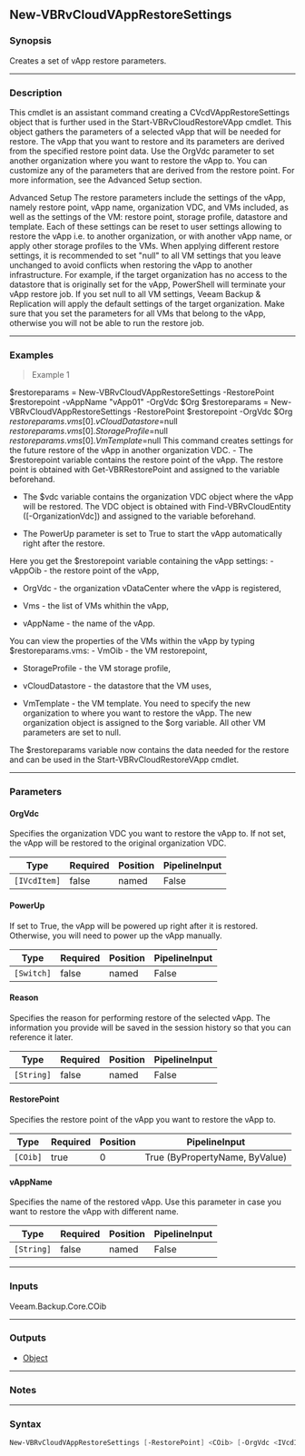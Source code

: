 New-VBRvCloudVAppRestoreSettings
--------------------------------

### Synopsis
Creates a set of vApp restore parameters.

---

### Description

This cmdlet is an assistant command creating a CVcdVAppRestoreSettings object that is further used in the Start-VBRvCloudRestoreVApp cmdlet. This object gathers the parameters of a selected vApp that will be needed for restore.		 The vApp that you want to restore and its parameters are derived from the specified restore point data. Use the OrgVdc parameter to set another organization where you want to restore the vApp to.		 You can customize any of the parameters that are derived from the restore point. For more information, see the Advanced Setup section.

Advanced Setup
The restore parameters include the settings of the vApp, namely restore point, vApp name, organization VDC, and VMs included, as well as the settings of the VM: restore point, storage profile, datastore and template. Each of these settings can be reset to user settings allowing to restore the vApp i.e. to another organization, or with another vApp name, or apply other storage profiles to the VMs.		 When applying different restore settings, it is recommended to set "null" to all VM settings that you leave unchanged to avoid conflicts when restoring the vApp to another infrastructure. For example, if the target organization has no access to the datastore that is originally set for the vApp, PowerShell will terminate your vApp restore job.		 If you set null to all VM settings, Veeam Backup & Replication will apply the default settings of the target organization.		 Make sure that you set the parameters for all VMs that belong to the vApp, otherwise you will not be able to run the restore job.

---

### Examples
> Example 1

$restoreparams = New-VBRvCloudVAppRestoreSettings -RestorePoint $restorepoint -vAppName "vApp01" -OrgVdc $Org
$restoreparams = New-VBRvCloudVAppRestoreSettings -RestorePoint $restorepoint -OrgVdc $Org
$restoreparams.vms[0].vCloudDatastore=$null
$restoreparams.vms[0].StorageProfile=$null
$restoreparams.vms[0].VmTemplate=$null
This command creates settings for the future restore of the vApp in another organization VDC. 		 - The $restorepoint variable contains the restore point of the vApp. The restore point is obtained with Get-VBRRestorePoint and assigned to the variable beforehand.

- The $vdc variable contains the organization VDC object where the vApp will be restored. The VDC object is obtained with Find-VBRvCloudEntity ([-OrganizationVdc]) and assigned to the variable beforehand.

- The PowerUp parameter is set to True to start the vApp automatically right after the restore.

Here you get the $restorepoint variable containing the vApp settings:		 - vAppOib - the restore point of the vApp,

- OrgVdc - the organization vDataCenter where the vApp is registered,

- Vms - the list of VMs whithin the vApp,

- vAppName - the name of the vApp.

You can view the properties of the VMs within the vApp by typing $restoreparams.vms:		 - VmOib - the VM restorepoint,
- StorageProfile - the VM storage profile,

- vCloudDatastore - the datastore that the VM uses,
- VmTemplate - the VM template.
You need to specify the new organization to where you want to restore the vApp. The new organization object is assigned to the $org variable. All other VM parameters are set to null.

The $restoreparams variable now contains the data needed for the restore and can be used in the Start-VBRvCloudRestoreVApp cmdlet.

---

### Parameters
#### **OrgVdc**
Specifies the organization VDC you want to restore the vApp to.
If not set, the vApp will be restored to the original organization VDC.

|Type        |Required|Position|PipelineInput|
|------------|--------|--------|-------------|
|`[IVcdItem]`|false   |named   |False        |

#### **PowerUp**
If set to True, the vApp will be powered up right after it is restored. Otherwise, you will need to power up the vApp manually.

|Type      |Required|Position|PipelineInput|
|----------|--------|--------|-------------|
|`[Switch]`|false   |named   |False        |

#### **Reason**
Specifies the reason for performing restore of the selected vApp.
The information you provide will be saved in the session history so that you can reference it later.

|Type      |Required|Position|PipelineInput|
|----------|--------|--------|-------------|
|`[String]`|false   |named   |False        |

#### **RestorePoint**
Specifies the restore point of the vApp you want to restore the vApp to.

|Type    |Required|Position|PipelineInput                 |
|--------|--------|--------|------------------------------|
|`[COib]`|true    |0       |True (ByPropertyName, ByValue)|

#### **vAppName**
Specifies the name of the restored vApp.
Use this parameter in case you want to restore the vApp with different name.

|Type      |Required|Position|PipelineInput|
|----------|--------|--------|-------------|
|`[String]`|false   |named   |False        |

---

### Inputs
Veeam.Backup.Core.COib

---

### Outputs
* [Object](https://learn.microsoft.com/en-us/dotnet/api/System.Object)

---

### Notes

---

### Syntax
```PowerShell
New-VBRvCloudVAppRestoreSettings [-RestorePoint] <COib> [-OrgVdc <IVcdItem>] [-PowerUp] [-Reason <String>] [-vAppName <String>] [<CommonParameters>]
```
